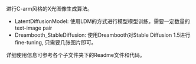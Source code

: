 进行C-arm风格的X光图像生成算法。
 - LatentDiffusionModel: 使用LDM的方式进行模型模型训练，需要一定数量的text-image pair 
 - Dreambooth_StableDiffusion: 使用Dreambooth对Stable Diffusion 1.5进行fine-tuning, 只需要几张图片即可。

详细使用信息可参考各个子文件夹下的Readme文件和代码。